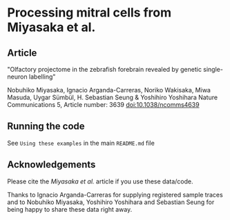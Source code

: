 # Processing mitral cells from Miyasaka et al.
## Article
"Olfactory projectome in the zebrafish forebrain revealed by genetic single-neuron labelling"

Nobuhiko Miyasaka, Ignacio Arganda-Carreras, Noriko Wakisaka, Miwa Masuda, Uygar Sümbül, H. Sebastian Seung & Yoshihiro Yoshihara
Nature Communications 5, Article number: 3639 [doi:10.1038/ncomms4639](http://dx.doi.org/10.1038/ncomms4639)

## Running the code

See `Using these examples` in the main `README.md` file

## Acknowledgements
Please cite the *Miyasaka et al.* article if you use these data/code.

Thanks to Ignacio Arganda-Carreras for supplying registered sample traces and to
Nobuhiko Miyasaka, Yoshihiro Yoshihara and Sebastian Seung for being happy to
share these data right away.
